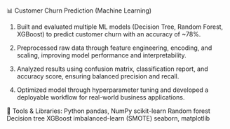 📊 Customer Churn Prediction (Machine Learning)

1. Built and evaluated multiple ML models (Decision Tree, Random Forest, XGBoost) to predict customer churn with an accuracy of ~78%.

2. Preprocessed raw data through feature engineering, encoding, and scaling, improving model performance and interpretability.

3. Analyzed results using confusion matrix, classification report, and accuracy score, ensuring balanced precision and recall.

4. Optimized model through hyperparameter tuning and developed a deployable workflow for real-world business applications.

🔧 Tools & Libraries:
Python
pandas, NumPy
scikit-learn
Random forest
Decision tree
XGBoost
imbalanced-learn (SMOTE)
seaborn, matplotlib
